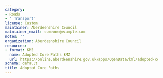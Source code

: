 ```yaml
---
category:
- Roads
- ' Transport'
license: Custom
maintainer: Aberdeenshire Council
maintainer_email: someone@example.com
notes: ''
organization: Aberdeenshire Council
resources:
- format: KMZ
  name: Adopted Core Paths KMZ
  url: https://online.aberdeenshire.gov.uk/apps/OpenData/kml/adopted-core-paths.kmz
schema: default
title: Adopted Core Paths
---
```

